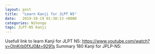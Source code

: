 ```yaml
---
layout: post
title:  "Learn Kanji for JLPT N5"
date:   2019-10-19 01:30:13 +0800
categories: Nihongo
tags: JLPT-N5 Kanji
---
```


Usefull link to learn Kanji for JLPT N5: https://www.youtube.com/watch?v=OlnKrb0fXJ0&t=9291s
Summary 180 Kanji for JPLP-N5:
